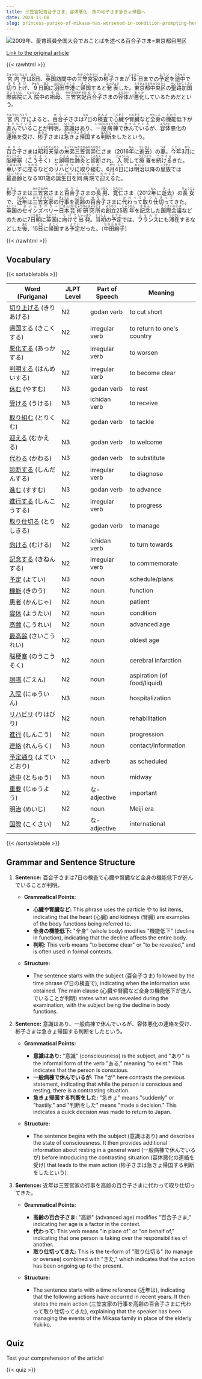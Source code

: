 ```yaml
---
title: 三笠宮妃百合子さま、容体悪化　孫の彬子さま急きょ帰国へ
date: 2024-11-08
slug: princess-yuriko-of-mikasa-has-worsened-in-condition-prompting-her-granddaughter-princess-akiko-to-return-to-japan-urgently
---
```


![2009年、愛育班員全国大会でおことばを述べる百合子さま=東京都目黒区](https://www.asahicom.jp/imgopt/img/ef0c11e1b5/comm_L/AS20241108002569.jpg "2009年、愛育班員全国大会でおことばを述べる百合子さま=東京都目黒区")

[Link to the original article](https://asahi.com/articles/ASSC830WBSC8UTIL01CM.html?iref=comtop_7_03)

{{< rawhtml >}}
<p><ruby>宮内庁<rt>きゅうないちょう</rt></ruby>は<ruby>8<rt>はち</rt></ruby>日、<ruby>英国<rt>えいこく</rt></ruby>訪問中の<ruby>三笠宮家<rt>みかさのみやけ</rt></ruby>の<ruby>彬子<rt>あきこ</rt></ruby>さまが<ruby>15<rt>じゅうご</rt></ruby>日までの<ruby>予定<rt>よてい</rt></ruby>を<ruby>途中<rt>とちゅう</rt></ruby>で<ruby>切り上げ<rt>きりあげ</rt></ruby>、<ruby>9<rt>きゅう</rt></ruby>日<ruby>朝<rt>あさ</rt></ruby>に<ruby>羽田空港<rt>はねだくうこう</rt></ruby>に<ruby>帰国<rt>きこく</rt></ruby>すると<ruby>発表<rt>はっぴょう</rt></ruby>した。<ruby>東京都<rt>とうきょうと</rt></ruby><ruby>中央区<rt>ちゅうおうく</rt></ruby>の<ruby>聖路加国際病院<rt>せいろかこくさいびょういん</rt></ruby>に<ruby>入院<rt>にゅういん</rt></ruby>中の<ruby>祖母<rt>そぼ</rt></ruby>、<ruby>三笠宮妃<rt>みかさのみやきひ</rt></ruby><ruby>百合子<rt>ゆりこ</rt></ruby>さまの<ruby>容体<rt>ようだい</rt></ruby>が<ruby>悪化<rt>あっか</rt></ruby>しているためだという。</p>

<p><ruby>宮内庁<rt>きゅうないちょう</rt></ruby>によると、<ruby>百合子<rt>ゆりこ</rt></ruby>さまは<ruby>7<rt>なな</rt></ruby>日の<ruby>検査<rt>けんさ</rt></ruby>で<ruby>心臓<rt>しんぞう</rt></ruby>や<ruby>腎臓<rt>じんぞう</rt></ruby>など<ruby>全身<rt>ぜんしん</rt></ruby>の<ruby>機能<rt>きのう</rt></ruby>低下が<ruby>進んでいる<rt>すすんでいる</rt></ruby>ことが<ruby>判明<rt>はんめい</rt></ruby>。<ruby>意識<rt>いしき</rt></ruby>はあり、<ruby>一般病棟<rt>いっぱんびょうとう</rt></ruby>で<ruby>休んでいる<rt>やすんでいる</rt></ruby>が、<ruby>容体<rt>ようだい</rt></ruby>悪化の<ruby>連絡<rt>れんらく</rt></ruby>を受け、<ruby>彬子<rt>あきこ</rt></ruby>さまは<ruby>急きょ<rt>きゅうきょ</rt></ruby><ruby>帰国<rt>きこく</rt></ruby>する<ruby>判断<rt>はんだん</rt></ruby>をしたという。</p>

<p><ruby>百合子<rt>ゆりこ</rt></ruby>さまは<ruby>昭和<rt>しょうわ</rt></ruby><ruby>天皇<rt>てんのう</rt></ruby>の<ruby>末弟<rt>まってい</rt></ruby><ruby>三笠宮<rt>みかさのみや</rt></ruby><ruby>崇仁<rt>たかひと</rt></ruby>さま（2016<ruby>年<rt>ねん</rt></ruby>に<ruby>逝去<rt>せいきょ</rt></ruby>）の<ruby>妻<rt>つま</rt></ruby>。<ruby>今年<rt>ことし</rt></ruby>3<ruby>月<rt>がつ</rt></ruby>に<ruby>脳梗塞<rt>のうこうそく</rt></ruby>（<ruby>こうそく<rt>こうそく</rt></ruby>）と<ruby>誤嚥<rt>ごえん</rt></ruby>性<ruby>肺炎<rt>はいえん</rt></ruby>と<ruby>診断<rt>しんだん</rt></ruby>され、<ruby>入院<rt>にゅういん</rt></ruby>して<ruby>療養<rt>りょうよう</rt></ruby>を<ruby>続ける<rt>つづける</rt></ruby>きた。<ruby>車いす<rt>くるまいす</rt></ruby>に<ruby>座る<rt>すわる</rt></ruby>などの<ruby>リハビリ<rt>りはびり</rt></ruby>に<ruby>取り組む<rt>とりくむ</rt></ruby>、6<ruby>月<rt>がつ</rt></ruby>4<ruby>日<rt>にち</rt></ruby>には<ruby>明治<rt>めいじ</rt></ruby>以降の<ruby>皇族<rt>こうぞく</rt></ruby>では<ruby>最高齢<rt>さいこうれい</rt></ruby>となる101<ruby>歳<rt>さい</rt></ruby>の<ruby>誕生日<rt>たんじょうび</rt></ruby>を<ruby>同病院<rt>どうびょういん</rt></ruby>で<ruby>迎える<rt>むかえる</rt></ruby>た。</p>

<p><ruby>彬子<rt>あきこ</rt></ruby>さまは<ruby>三笠宮<rt>みかさのみや</rt></ruby>さまと<ruby>百合子<rt>ゆりこ</rt></ruby>さまの<ruby>長男<rt>ちょうなん</rt></ruby>、<ruby>寛仁<rt>ひろひと</rt></ruby>さま（2012<ruby>年<rt>ねん</rt></ruby>に<ruby>逝去<rt>きょ</rt></ruby>）の<ruby>長女<rt>ちょうじょ</rt></ruby>で、<ruby>近年<rt>きんねん</rt></ruby>は<ruby>三笠宮家<rt>みかさみやけ</rt></ruby>の<ruby>行事<rt>ぎょうじ</rt></ruby>を<ruby>高齢<rt>こうれい</rt></ruby>の<ruby>百合子<rt>ゆりこ</rt></ruby>さまに<ruby>代わって<rt>かわって</rt></ruby><ruby>取り仕切って<rt>とりしきって</rt></ruby>きた。<ruby>英国<rt>えいこく</rt></ruby>の<ruby>セインズベリー<rt>せいんずべりー</rt></ruby><ruby>日本<rt>にほん</rt></ruby><ruby>芸術<rt>げいじゅつ</rt></ruby><ruby>研究所<rt>けんきゅうじょ</rt></ruby>の<ruby>創立<rt>そうりつ</rt></ruby>25<ruby>周年<rt>しゅうねん</rt></ruby>を<ruby>記念<rt>きねん</rt></ruby>した<ruby>国際会議<rt>こくさいかいぎ</rt></ruby>などのために7<ruby>日<rt>にち</rt></ruby><ruby>朝<rt>あさ</rt></ruby>に<ruby>英国<rt>えいこく</rt></ruby>に<ruby>向けて<rt>むけて</rt></ruby><ruby>出発<rt>しゅっぱつ</rt></ruby>。<ruby>当初<rt>とうしょ</rt></ruby>の<ruby>予定<rt>よてい</rt></ruby>では、<ruby>フランス<rt>ふらんす</rt></ruby>にも<ruby>滞在<rt>たいざい</rt></ruby>するなどした<ruby>後<rt>あと</rt></ruby>、15<ruby>日<rt>にち</rt></ruby>に<ruby>帰国<rt>きこく</rt></ruby>する<ruby>予定<rt>よてい</rt></ruby>だった。（<ruby>中田<rt>なかた</rt></ruby><ruby>絢子<rt>あやこ</rt></ruby>）</p>
{{< /rawhtml >}}

## Vocabulary


{{< sortabletable >}}

| Word (Furigana)         | JLPT Level | Part of Speech          | Meaning                       |
|-------------------------|------------|-------------------------|-------------------------------|
|[切り上げる](https://jisho.org/search/%E5%88%87%E3%82%8A%E4%B8%8A%E3%81%92%E3%82%8B) (きりあげる)| N2         | godan verb              | to cut short                  |
|[帰国する](https://jisho.org/search/%E5%B8%B0%E5%9B%BD%E3%81%99%E3%82%8B) (きこくする)| N2         | irregular verb          | to return to one's country    |
|[悪化する](https://jisho.org/search/%E6%82%AA%E5%8C%96%E3%81%99%E3%82%8B) (あっかする)| N2         | irregular verb          | to worsen                     |
|[判明する](https://jisho.org/search/%E5%88%A4%E6%98%8E%E3%81%99%E3%82%8B) (はんめいする)| N2         | irregular verb          | to become clear               |
|[休む](https://jisho.org/search/%E4%BC%91%E3%82%80) (やすむ)| N3         | godan verb              | to rest                       |
|[受ける](https://jisho.org/search/%E5%8F%97%E3%81%91%E3%82%8B) (うける)| N3         | ichidan verb            | to receive                    |
|[取り組む](https://jisho.org/search/%E5%8F%96%E3%82%8A%E7%B5%84%E3%82%80) (とりくむ)| N2         | godan verb              | to tackle                     |
|[迎える](https://jisho.org/search/%E8%BF%8E%E3%81%88%E3%82%8B) (むかえる)| N3         | godan verb              | to welcome                    |
|[代わる](https://jisho.org/search/%E4%BB%A3%E3%82%8F%E3%82%8B) (かわる)| N3         | godan verb              | to substitute                 |
|[診断する](https://jisho.org/search/%E8%A8%BA%E6%96%AD%E3%81%99%E3%82%8B) (しんだんする)| N2         | irregular verb          | to diagnose                   |
|[進む](https://jisho.org/search/%E9%80%B2%E3%82%80) (すすむ)| N3         | godan verb              | to advance                    |
|[進行する](https://jisho.org/search/%E9%80%B2%E8%A1%8C%E3%81%99%E3%82%8B) (しんこうする)| N2         | irregular verb          | to progress                   |
|[取り仕切る](https://jisho.org/search/%E5%8F%96%E3%82%8A%E4%BB%95%E5%88%87%E3%82%8B) (とりしきる)| N2         | godan verb              | to manage                     |
|[向ける](https://jisho.org/search/%E5%90%91%E3%81%91%E3%82%8B) (むける)| N2         | ichidan verb            | to turn towards               |
|[記念する](https://jisho.org/search/%E8%A8%98%E5%BF%B5%E3%81%99%E3%82%8B) (きねんする)| N2         | irregular verb          | to commemorate                |
|[予定](https://jisho.org/search/%E4%BA%88%E5%AE%9A) (よてい)| N3         | noun                    | schedule/plans                |
|[機能](https://jisho.org/search/%E6%A9%9F%E8%83%BD) (きのう)| N2         | noun                    | function                      |
|[患者](https://jisho.org/search/%E6%82%A3%E8%80%85) (かんじゃ)| N2         | noun                    | patient                       |
|[容体](https://jisho.org/search/%E5%AE%B9%E4%BD%93) (ようたい)| N2         | noun                    | condition                     |
|[高齢](https://jisho.org/search/%E9%AB%98%E9%BD%A2) (こうれい)| N2         | noun                    | advanced age                  |
|[最高齢](https://jisho.org/search/%E6%9C%80%E9%AB%98%E9%BD%A2) (さいこうれい)| N2         | noun                    | oldest age                    |
|[脳梗塞](https://jisho.org/search/%E8%84%B3%E6%A2%97%E5%A1%9E) (のうこうそく)| N2         | noun                    | cerebral infarction           |
|[誤嚥](https://jisho.org/search/%E8%AA%A4%E5%9A%A5) (ごえん)| N2         | noun                    | aspiration (of food/liquid)   |
|[入院](https://jisho.org/search/%E5%85%A5%E9%99%A2) (にゅういん)| N3         | noun                    | hospitalization               |
|[リハビリ](https://jisho.org/search/%E3%83%AA%E3%83%8F%E3%83%93%E3%83%AA) (りはびり)| N2         | noun                    | rehabilitation                |
|[進行](https://jisho.org/search/%E9%80%B2%E8%A1%8C) (しんこう)| N2         | noun                    | progression                   |
|[連絡](https://jisho.org/search/%E9%80%A3%E7%B5%A1) (れんらく)| N3         | noun                    | contact/information           |
|[予定通り](https://jisho.org/search/%E4%BA%88%E5%AE%9A%E9%80%9A%E3%82%8A) (よていどおり)| N2         | adverb                  | as scheduled                  |
|[途中](https://jisho.org/search/%E9%80%94%E4%B8%AD) (とちゅう)| N3         | noun                    | midway                        |
|[重要](https://jisho.org/search/%E9%87%8D%E8%A6%81) (じゅうよう)| N2         | な-adjective            | important                     |
|[明治](https://jisho.org/search/%E6%98%8E%E6%B2%BB) (めいじ)| N2         | noun                    | Meiji era                    |
|[国際](https://jisho.org/search/%E5%9B%BD%E9%9A%9B) (こくさい)| N2         | な-adjective            | international                 |

{{< /sortabletable >}}


## Grammar and Sentence Structure

1. **Sentence:** 百合子さまは7日の検査で心臓や腎臓など全身の機能低下が進んでいることが判明。

   - **Grammatical Points:**
     - **心臓や腎臓など:** This phrase uses the particle や to list items, indicating that the heart (心臓) and kidneys (腎臓) are examples of the body functions being referred to.
     - **全身の機能低下:** "全身" (whole body) modifies "機能低下" (decline in function), indicating that the decline affects the entire body.
     - **判明:** This verb means "to become clear" or "to be revealed," and is often used in formal contexts.

   - **Structure:**
     - The sentence starts with the subject (百合子さま) followed by the time phrase (7日の検査で), indicating when the information was obtained. The main clause (心臓や腎臓など全身の機能低下が進んでいることが判明) states what was revealed during the examination, with the subject being the decline in body functions.

2. **Sentence:** 意識はあり、一般病棟で休んでいるが、容体悪化の連絡を受け、彬子さまは急きょ帰国する判断をしたという。

   - **Grammatical Points:**
     - **意識はあり:** "意識" (consciousness) is the subject, and "あり" is the informal form of the verb "ある," meaning "to exist." This indicates that the person is conscious.
     - **一般病棟で休んでいるが:** The "が" here contrasts the previous statement, indicating that while the person is conscious and resting, there is a contrasting situation.
     - **急きょ帰国する判断をした:** "急きょ" means "suddenly" or "hastily," and "判断をした" means "made a decision." This indicates a quick decision was made to return to Japan.

   - **Structure:**
     - The sentence begins with the subject (意識はあり) and describes the state of consciousness. It then provides additional information about resting in a general ward (一般病棟で休んでいるが) before introducing the contrasting situation (容体悪化の連絡を受け) that leads to the main action (彬子さまは急きょ帰国する判断をしたという).

3. **Sentence:** 近年は三笠宮家の行事を高齢の百合子さまに代わって取り仕切ってきた。

   - **Grammatical Points:**
     - **高齢の百合子さま:** "高齢" (advanced age) modifies "百合子さま," indicating her age is a factor in the context.
     - **代わって:** This verb means "in place of" or "on behalf of," indicating that one person is taking over the responsibilities of another.
     - **取り仕切ってきた:** This is the te-form of "取り仕切る" (to manage or oversee) combined with "きた," which indicates that the action has been ongoing up to the present.

   - **Structure:**
     - The sentence starts with a time reference (近年は), indicating that the following actions have occurred in recent years. It then states the main action (三笠宮家の行事を高齢の百合子さまに代わって取り仕切ってきた), explaining that the speaker has been managing the events of the Mikasa family in place of the elderly Yukiko.

## Quiz

Test your comprehension of the article!

{{< quiz >}}